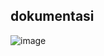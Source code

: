 ## dokumentasi
![image](https://user-images.githubusercontent.com/70903245/163926932-dcab6937-1b9a-4599-8c8b-3df3f2490d3c.png)
